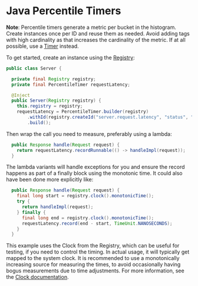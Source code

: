 # Java Percentile Timers

**Note**: Percentile timers generate a metric per bucket in the histogram. Create instances
once per ID and reuse them as needed. Avoid adding tags with high cardinality as that increases
the cardinality of the metric. If at all possible, use a [Timer](timer.md) instead.

To get started, create an instance using the [Registry](../registry/overview.md):

```java
public class Server {

  private final Registry registry;
  private final PercentileTimer requestLatency;

  @Inject
  public Server(Registry registry) {
    this.registry = registry;
    requestLatency = PercentileTimer.builder(registry)
        .withId(registry.createId("server.request.latency", "status", "200"))
        .build();
```

Then wrap the call you need to measure, preferably using a lambda:

```java
  public Response handle(Request request) {
    return requestLatency.recordRunnable(() -> handleImpl(request));
  }
```

The lambda variants will handle exceptions for you and ensure the record happens as part of a
finally block using the monotonic time. It could also have been done more explicitly like:

```java
  public Response handle(Request request) {
    final long start = registry.clock().monotonicTime();
    try {
      return handleImpl(request);
    } finally {
      final long end = registry.clock().monotonicTime();
      requestLatency.record(end - start, TimeUnit.NANOSECONDS);
    }
  }
```

This example uses the Clock from the Registry, which can be useful for testing, if you need
to control the timing. In actual usage, it will typically get mapped to the system clock. It
is recommended to use a monotonically increasing source for measuring the times, to avoid
occasionally having bogus measurements due to time adjustments. For more information, see the
[Clock documentation](../../../core/clock.md).
